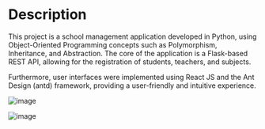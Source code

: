 # Description

This project is a school management application developed in Python, using Object-Oriented Programming concepts such as Polymorphism, Inheritance, and Abstraction. The core of the application is a Flask-based REST API, allowing for the registration of students, teachers, and subjects.

Furthermore, user interfaces were implemented using React JS and the Ant Design (antd) framework, providing a user-friendly and intuitive experience.

![image](https://github.com/ruanssh/ze-school/assets/45216020/0e0e9efe-cff7-4466-a661-409e43b48a62)

![image](https://github.com/ruanssh/ze-school/assets/45216020/d346cfd0-6259-42e2-94c7-f7fb0a25ffb4)

